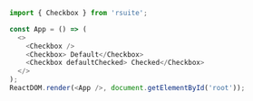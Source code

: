 <!--start-code-->

```js
import { Checkbox } from 'rsuite';

const App = () => (
  <>
    <Checkbox />
    <Checkbox> Default</Checkbox>
    <Checkbox defaultChecked> Checked</Checkbox>
  </>
);
ReactDOM.render(<App />, document.getElementById('root'));
```

<!--end-code-->
